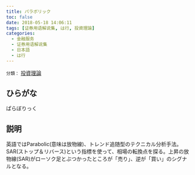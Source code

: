 ```yaml
---
title: パラボリック
toc: false
date: 2018-05-18 14:06:11
tags: [证券用语解说集, は行, 投資理論]
categories:
  - 金融服务
  - 证券用语解说集
  - 日本語
  - は行
---
```


`分類：` [投資理論](/tags/投資理論/)

## ひらがな

ぱらぼりっく

## 説明

英語ではParabolic(意味は放物線)、トレンド追随型のテクニカル分析手法。SAR(ストップ＆リバース)という指標を使って、相場の転換点を探る。上昇の放物線(SAR)がローソク足とぶつかったところが「売り」、逆が「買い」のシグナルとなる。
